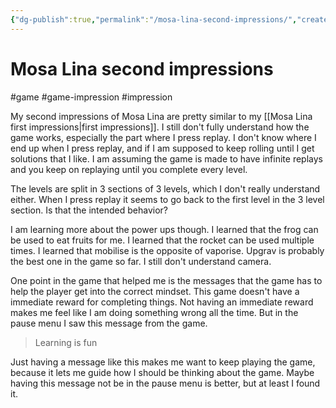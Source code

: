 ```yaml
---
{"dg-publish":true,"permalink":"/mosa-lina-second-impressions/","created":"2023-12-27T17:44:50.000+09:00","updated":"2024-01-03T11:23:24.000+09:00"}
---
```


# Mosa Lina second impressions

#game #game-impression #impression 

My second impressions of Mosa Lina are pretty similar to my [[Mosa Lina first impressions\|first impressions]]. I still don't fully understand how the game works, especially the part where I press replay. I don't know where I end up when I press replay, and if I am supposed to keep rolling until I get solutions that I like. I am assuming the game is made to have infinite replays and you keep on replaying until you complete every level.

The levels are split in 3 sections of 3 levels, which I don't really understand either. When I press replay it seems to go back to the first level in the 3 level section. Is that the intended behavior?

I am learning more about the power ups though. I learned that the frog can be used to eat fruits for me. I learned that the rocket can be used multiple times. I learned that mobilise is the opposite of vaporise. Upgrav is probably the best one in the game so far. I still don't understand camera.

One point in the game that helped me is the messages that the game has to help the player get into the correct mindset. This game doesn't have a immediate reward for completing things. Not having an immediate reward makes me feel like I am doing something wrong all the time. But in the pause menu I saw this message from the game.

> Learning is fun

Just having a message like this makes me want to keep playing the game, because it lets me guide how I should be thinking about the game. Maybe having this message not be in the pause menu is better, but at least I found it. 
